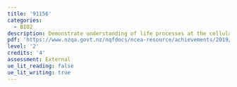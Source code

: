 ```yaml
---
title: '91156'
categories:
  - BIO2
description: Demonstrate understanding of life processes at the cellular level
pdf: 'https://www.nzqa.govt.nz/nqfdocs/ncea-resource/achievements/2019/as91156.pdf'
level: '2'
credits: '4'
assessment: External
ue_lit_reading: false
ue_lit_writing: true
---
```


